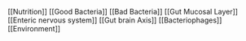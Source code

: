 [[Nutrition]]
[[Good Bacteria]]
[[Bad Bacteria]]
[[Gut Mucosal Layer]]
[[Enteric nervous system]]
[[Gut brain Axis]]
[[Bacteriophages]]
[[Environment]]

